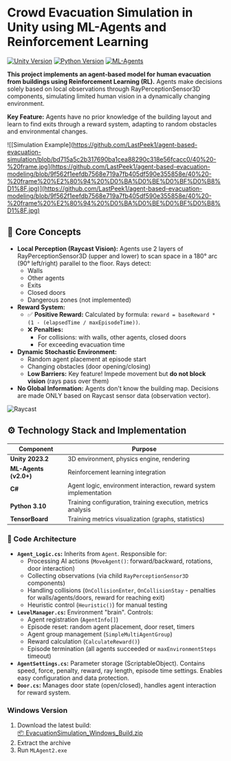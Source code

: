 # Crowd Evacuation Simulation in Unity using ML-Agents and Reinforcement Learning

[![Unity Version](https://img.shields.io/badge/Unity-2023.2-blue.svg)](https://unity.com/)
[![Python Version](https://img.shields.io/badge/Python-3.10-green.svg)](https://python.org)
[![ML-Agents](https://img.shields.io/badge/ML--Agents-2.0+-lightgrey.svg)](https://unity-technologies.github.io/ml-agents/) 

**This project implements an agent-based model for human evacuation from buildings using Reinforcement Learning (RL).** Agents make decisions solely based on local observations through RayPerceptionSensor3D components, simulating limited human vision in a dynamically changing environment.

**Key Feature:** Agents have no prior knowledge of the building layout and learn to find exits through a reward system, adapting to random obstacles and environmental changes.

![[Simulation Example](https://github.com/LastPeek1/agent-based-evacuation-simulation/blob/bd715a5c2b317690ba1cea88290c318e56fcacc0/40%20-%20frame.jpg](https://github.com/LastPeek1/agent-based-evacuation-modeling/blob/9f562f1eefdb7568e719a7fb405df590e355858e/40%20-%20frame%20%E2%80%94%20%D0%BA%D0%BE%D0%BF%D0%B8%D1%8F.jpg)](https://github.com/LastPeek1/agent-based-evacuation-modeling/blob/9f562f1eefdb7568e719a7fb405df590e355858e/40%20-%20frame%20%E2%80%94%20%D0%BA%D0%BE%D0%BF%D0%B8%D1%8F.jpg)

## 🧠 Core Concepts

*   **Local Perception (Raycast Vision):** Agents use 2 layers of RayPerceptionSensor3D (upper and lower) to scan space in a 180° arc (90° left/right) parallel to the floor. Rays detect:
    *   Walls
    *   Other agents
    *   Exits
    *   Closed doors
    *   Dangerous zones (not implemented)
*   **Reward System:**
    *   ✅ **Positive Reward:** Calculated by formula: `reward = baseReward * (1 - (elapsedTime / maxEpisodeTime))`.
    *   ❌ **Penalties:**
        *   For collisions: with walls, other agents, closed doors
        *   For exceeding evacuation time
*   **Dynamic Stochastic Environment:**
    *   Random agent placement at episode start
    *   Changing obstacles (door opening/closing)
    *   **Low Barriers:** Key feature! Impede movement but **do not block vision** (rays pass over them)
*   **No Global Information:** Agents don't know the building map. Decisions are made ONLY based on Raycast sensor data (observation vector).

![Raycast]([https://github.com/LastPeek1/agent-based-evacuation-simulation/blob/8bfd65b9a04f0eff96a798d0d586b2e5434f94f5/image.png](https://github.com/LastPeek1/agent-based-evacuation-modeling/blob/9f562f1eefdb7568e719a7fb405df590e355858e/image.png))

## ⚙️ Technology Stack and Implementation

| Component             | Purpose                                                                 |
|-----------------------|-------------------------------------------------------------------------|
| **Unity 2023.2**      | 3D environment, physics engine, rendering                              |
| **ML-Agents (v2.0+)** | Reinforcement learning integration                                      |
| **C#**                | Agent logic, environment interaction, reward system implementation     |
| **Python 3.10**       | Training configuration, training execution, metrics analysis           |
| **TensorBoard**       | Training metrics visualization (graphs, statistics)                    |

### 🧩 Code Architecture
*   **`Agent_Logic.cs`:** Inherits from `Agent`. Responsible for:
    *   Processing AI actions (`MoveAgent()`: forward/backward, rotations, door interaction)
    *   Collecting observations (via child `RayPerceptionSensor3D` components)
    *   Handling collisions (`OnCollisionEnter`, `OnCollisionStay` - penalties for walls/agents/doors, reward for reaching exit)
    *   Heuristic control (`Heuristic()`) for manual testing
*   **`LevelManager.cs`:** Environment "brain". Controls:
    *   Agent registration (`AgentInfo[]`)
    *   Episode reset: random agent placement, door reset, timers
    *   Agent group management (`SimpleMultiAgentGroup`)
    *   Reward calculation (`CalculateReward()`)
    *   Episode termination (all agents succeeded or `maxEnvironmentSteps` timeout)
*   **`AgentSettings.cs`:** Parameter storage (ScriptableObject). Contains speed, force, penalty, reward, ray length, episode time settings. Enables easy configuration and data protection.
*   **`Door.cs`:** Manages door state (open/closed), handles agent interaction for reward system.

### Windows Version
1. Download the latest build:  
   [📦 EvacuationSimulation_Windows_Build.zip](https://github.com/LastPeek1/agent-based-evacuation-simulation/releases/tag/EvacuationSimulation_Windows_Build)
2. Extract the archive
3. Run `MLAgent2.exe`
